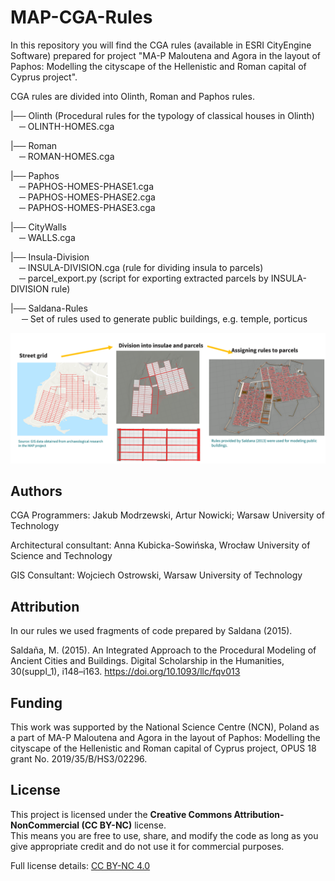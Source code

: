 # MAP-CGA-Rules
In this repository you will find the CGA rules (available in ESRI CityEngine Software) prepared for project "MA-P Maloutena and Agora in the layout of Paphos: Modelling the cityscape of the Hellenistic and Roman capital of Cyprus project".

CGA rules are divided into Olinth, Roman and Paphos rules.

|── Olinth (Procedural rules for the typology of classical houses in Olinth)\
&emsp;─ OLINTH-HOMES.cga

|── Roman\
&emsp;─ ROMAN-HOMES.cga

|── Paphos\
&emsp;─ PAPHOS-HOMES-PHASE1.cga\
&emsp;─ PAPHOS-HOMES-PHASE2.cga\
&emsp;─ PAPHOS-HOMES-PHASE3.cga

|── CityWalls\
&emsp;─ WALLS.cga


|── Insula-Division\
&emsp;─ INSULA-DIVISION.cga (rule for dividing insula to parcels)\
&emsp;─ parcel_export.py (script for exporting extracted parcels by INSULA-DIVISION rule)

|── Saldana-Rules\
&emsp; ─ Set of rules used to generate public buildings, e.g. temple, porticus


![Logo](/img/workflow.png)

## Authors
CGA Programmers: Jakub Modrzewski, Artur Nowicki; Warsaw University of Technology



Architectural consultant: Anna Kubicka-Sowińska, Wrocław University of Science and Technology

GIS Consultant: Wojciech Ostrowski, Warsaw University of Technology

## Attribution

In our rules we used fragments of code prepared by Saldana (2015).

Saldaña, M. (2015). An Integrated Approach to the Procedural Modeling of Ancient Cities and 
Buildings. Digital Scholarship in the Humanities, 30(suppl_1), i148–i163. 
https://doi.org/10.1093/llc/fqv013



## Funding
This work was supported by the National Science Centre (NCN), Poland as a part of MA-P Maloutena and Agora in the layout of Paphos: Modelling the cityscape of the Hellenistic and Roman capital of Cyprus project, OPUS 18 grant No. 2019/35/B/HS3/02296.

## License

This project is licensed under the **Creative Commons Attribution-NonCommercial (CC BY-NC)** license.  
This means you are free to use, share, and modify the code as long as you give appropriate credit and do not use it for commercial purposes.

Full license details: [CC BY-NC 4.0](https://creativecommons.org/licenses/by-nc/4.0/)